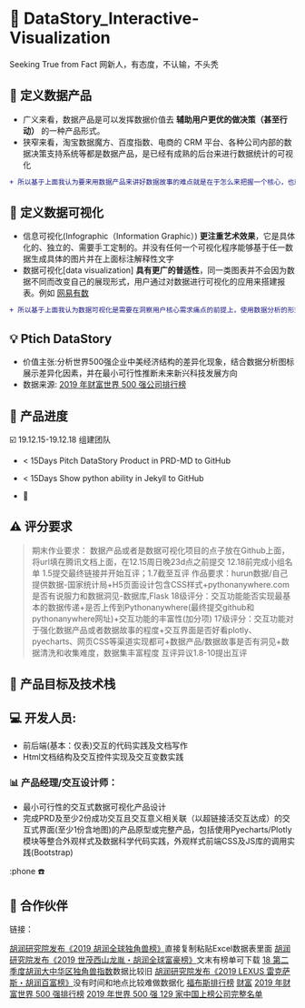 # :whale2: DataStory_Interactive-Visualization 

Seeking True from Fact 网新人，有态度，不认输，不头秃

## :hammer: 定义数据产品

- 广义来看，数据产品是可以发挥数据价值去 **辅助用户更优的做决策（甚至行动）** 的一种产品形式。
- 狭窄来看，淘宝数据魔方、百度指数、电商的 CRM 平台、各种公司内部的数据决策支持系统等都是数据产品，是已经有成熟的后台来进行数据统计的可视化

```diff
+ 所以基于上面我认为要来用数据产品来讲好数据故事的难点就是在于怎么来把握一个核心，也就是找到用户的 **真正核心需求、痛点**
```

## :wrench: 定义数据可视化
- 信息可视化(Infographic（Information Graphic）) **更注重艺术效果**，它是具体化的、独立的、需要手工定制的。并没有任何一个可视化程序能够基于任一数据生成具体的图片并在上面标注解释性文字
- 数据可视化[data visualization] **具有更广的普适性**，同一类图表并不会因为数据不同而改变自己的展现形式，用户通过对数据进行可视化的应用来搭建报表。例如 [网易有数](https://youdata.163.com/)

```diff
+ 所以基于上面我认为数据可视化是需要在洞察用户核心需求痛点的前提上，使用数据分析的形式，将数据故事呈现在图表中，并且判断出相关性与其结论，给出合理的建设性意见和解决办法
```

## :bulb: Ptich DataStory

- 价值主张:分析世界500强企业中美经济结构的差异化现象，结合数据分析图标展示差异化因素，并在最小可行性推断未来新兴科技发展方向
- 数据来源: [2019 年财富世界 500 强公司排行榜](http://www.fortunechina.com/fortune500/c/2019-07/22/content_339535.htm)


## :calendar: 产品进度

:ballot_box_with_check: 19.12.15-19.12.18 组建团队
- < 15Days Pitch DataStory Product in PRD-MD to GitHub 
- < 15Days Show python ability in Jekyll to GitHub


- :black_square_button: 

## :warning: 评分要求


> 期末作业要求：
数据产品或者是数据可视化项目的点子放在Github上面，将url填在腾讯文档上面，在12.15周日晚23d点之前提交
12.18前完成小组名单
1.5提交最终链接并开始互评；1.7截至互评
作品要求：hurun数据/自己提供数据-国家统计局+H5页面设计包含CSS样式+pythonanywhere.com
是否有说服力和数据洞见-数据库,Flask
18级评分：交互功能能否实现最基本的数据传递+是否上传到Pythonanywhere(最终提交github和pythonanywhere网址)+交互功能的丰富性(加分项)
17级评分：交互功能对于强化数据产品或者数据故事的程度+交互界面是否好看plotly、pyecharts、网页CSS等渠道实现都可+数据产品/数据故事是否有洞见+数据清洗和收集难度，数据集丰富程度
互评异议1.8-10提出互评

## :checkered_flag: 产品目标及技术栈

## :computer: 开发人员:
- 前后端(基本：仅表)交互的代码实践及文档写作
- Html文档结构及交互控件实现及交互变数实践

### :bar_chart: 产品经理/交互设计师：
- 最小可行性的交互式数据可视化产品设计
- 完成PRD及至少2份成功交互且交互意义相关联（以超链接活交互达成）的交互式界面(至少1份含地图)的产品原型或完整产品，包括使用Pyecharts/Plotly模块等整合外观样式及数据科学代码实践，外观样式前端CSS及JS库的调用实践(Bootstrap)

 


:phone :telephone:
## :two_men_holding_hands: 合作伙伴




链接：

[胡润研究院发布《2019 胡润全球独角兽榜》](http://www.hurun.net/CN/Article/Details?num=E7190250C866)直接复制粘贴Excel数据表里面
[胡润研究院发布《2019 世茂西山龙胤・胡润全球富豪榜》](http://www.hurun.net/CN/Article/Details?num=0C89B7A101E0)文末有榜单可下载
[18 第二季度胡润大中华区独角兽指数](https://www.hurun.net/CN/HuList/Unilist?num=ZUDO23612EaU)数据比较旧
[胡润研究院发布《2019 LEXUS 雷克萨斯・胡润百富榜》](https://www.hurun.net/CN/Article/Details?num=DB69EC68030F)没有时间和地点比较难做数据化
[福布斯排行榜](http://www.forbeschina.com/lists)
[财富](http://www.fortunechina.com/fortune500/node_65.htm)
[2019 年财富世界 500 强排行榜](http://www.fortunechina.com/fortune500/c/2019-07/22/content_339535.htm)
[2019 年世界 500 强 129 家中国上榜公司完整名单](http://www.fortunechina.com/fortune500/c/2019-07/22/content_339537.htm)
